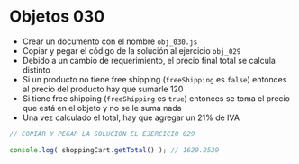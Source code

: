 # Objetos 030

* Crear un documento con el nombre `obj_030.js`
* Copiar y pegar el código de la solución al ejercicio `obj_029`
* Debido a un cambio de requerimiento, el precio final total se calcula distinto
* Si un producto no tiene free shipping (`freeShipping` es `false`) entonces al precio del producto hay que sumarle 120
* Si tiene free shipping (`freeShipping` es `true`) entonces se toma el precio que está en el objeto y no se le suma nada
* Una vez calculado el total, hay que agregar un 21% de IVA

```js
// COPIAR Y PEGAR LA SOLUCION EL EJERCICIO 029

console.log( shoppingCart.getTotal() ); // 1629.2529
```